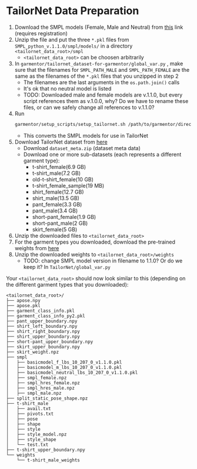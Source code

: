 # TailorNet Data Preparation
1) Download the SMPL models (Female, Male and Neutral) from [this](https://smpl.is.tue.mpg.de/) link (requires registration)
2) Unzip the file and put the three `*.pkl` files from `SMPL_python_v.1.1.0/smpl/models/` in a directory `<tailornet_data_root>/smpl`
    * `<tailornet_data_root>` can be choosen arbitrarily
3) In `garmentor/tailornet_dataset-for-garmentor/global_var.py` , make sure that the filenames for `SMPL_PATH_MALE` and `SMPL_PATH_FEMALE` are the same as the filenames of the `*.pkl` files that you unzipped in step 2
    * The filenames are the last arguments in the `os.path.join()` calls
    * It's ok that no neutral model is listed
    * TODO: Downloaded male and female models are v.1.1.0, but every script references them as v.1.0.0, why? Do we have to rename these files, or can we safely change all references to v.1.1.0?
4) Run
    ```bash
    garmentor/setup_scripts/setup_tailornet.sh /path/to/garmentor/directory <tailornet_data_root>
    ```
    * This converts the SMPL models for use in TailorNet
5) Download TailorNet dataset from [here](https://nextcloud.mpi-klsb.mpg.de/index.php/s/W7a57iXRG9Yms6P)
    * Download `dataset_meta.zip` (dataset meta data)
    * Download one or more sub-datasets (each represents a different garment type):
        * t-shirt_female(6.9 GB)
        * t-shirt_male(7.2 GB)
        * old-t-shirt_female(10 GB)
        * t-shirt_female_sample(19 MB)
        * shirt_female(12.7 GB)
        * shirt_male(13.5 GB)
        * pant_female(3.3 GB)
        * pant_male(3.4 GB)
        * short-pant_female(1.9 GB)
        * short-pant_male(2 GB)
        * skirt_female(5 GB)
6) Unzip the downloaded files to `<tailornet_data_root>`
7) For the garment types you downloaded, download the pre-trained weights from [here](https://nextcloud.mpi-klsb.mpg.de/index.php/s/LTWJPcRt7gsgoss)
8) Unzip the downloaded weights to `<tailornet_data_root>/weights`
    * TODO: change SMPL model version in filename to 1.1.0? Or do we keep it? In `TailorNet/global_var.py`

Your `<tailornet_data_root>` should now look similar to this (depending on the different garment types that you downloaded):

```
<tailornet_data_root>/
├── apose.npy
├── apose.pkl
├── garment_class_info.pkl
├── garment_class_info_py2.pkl
├── pant_upper_boundary.npy
├── shirt_left_boundary.npy
├── shirt_right_boundary.npy
├── shirt_upper_boundary.npy
├── short-pant_upper_boundary.npy
├── skirt_upper_boundary.npy
├── skirt_weight.npz
├── smpl
│   ├── basicmodel_f_lbs_10_207_0_v1.1.0.pkl
│   ├── basicmodel_m_lbs_10_207_0_v1.1.0.pkl
│   ├── basicmodel_neutral_lbs_10_207_0_v1.1.0.pkl
│   ├── smpl_female.npz
│   ├── smpl_hres_female.npz
│   ├── smpl_hres_male.npz
│   ├── smpl_male.npz
├── split_static_pose_shape.npz
├── t-shirt_male
│   ├── avail.txt
│   ├── pivots.txt
│   ├── pose
│   ├── shape
│   ├── style
│   ├── style_model.npz
│   ├── style_shape
│   └── test.txt
├── t-shirt_upper_boundary.npy
└── weights
    └── t-shirt_male_weights
```
<!---
SMPL_PATH_NEUTRAL = '/data/tailornet/smpl/basicmodel_neutral_lbs_10_207_0_v1.1.0.pkl'
SMPL_PATH_MALE = '/data/tailornet/smpl/basicmodel_m_lbs_10_207_0_v1.0.0.pkl'
SMPL_PATH_FEMALE = '/data/tailornet/smpl/basicModel_f_lbs_10_207_0_v1.0.0.pkl' 
--->